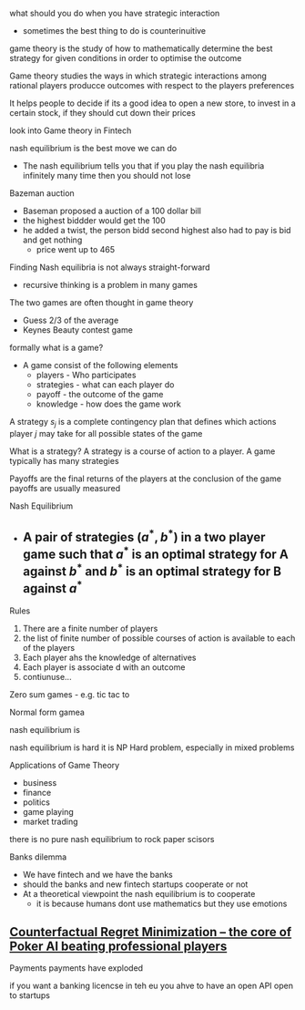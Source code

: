 what should you do when you have strategic interaction
- sometimes the best thing to do is counterinuitive

game theory is the study of how to mathematically determine the best strategy for given conditions in order to optimise the outcome 

Game theory studies the ways in which strategic interactions among rational players producce outcomes with respect to the players preferences

It helps people to decide if its a good idea to open a new store, to invest in a certain stock, if they should cut down their prices


look into Game theory in Fintech



nash equilibrium is the best move we can do
- The nash equilibrium tells you that if you play the nash equilibria infinitely many time then you should not lose


Bazeman auction
- Baseman proposed a auction of a 100 dollar bill
- the highest biddder would get the 100
- he added a twist, the person bidd second highest also had to pay is bid and get nothing
	- price went up to 465



Finding Nash equilibria is not always straight-forward
- recursive thinking is a problem in many games


The two games are often thought in game theory
- Guess 2/3 of the average
- Keynes Beauty contest game

formally what is a game?
- A game consist of the following elements
	- players - Who participates
	- strategies - what can each player do
	- payoff - the outcome of the game
	- knowledge - how does the game work

A strategy $s_j$ is a complete contingency plan that defines which actions player $j$ may take for all possible states of the game


What is a strategy?
A strategy is a course of action to a player. A game typically has many strategies

Payoffs are the final returns of the players at the conclusion of the game
payoffs are usually measured 


Nash Equilibrium
- A pair of strategies $(a^*,b^*)$ in a two player game such that $a^*$ is an optimal strategy for A against $b^*$ and $b^*$ is an optimal strategy for B against $a^*$
	- 

Rules
1. There are a finite number of players
2. the list of finite number of possible courses of action is available to each of the players
3. Each player ahs the knowledge of alternatives
4. Each player is associate d with an outcome
5. contiunuse...


Zero sum games - e.g. tic tac to


Normal form gamea

nash equilibrium is

nash equilibrium is hard it is NP Hard problem, especially in mixed problems

Applications of Game Theory

- business
- finance
- politics
- game playing
- market trading


there is no pure nash equilibrium to rock paper scisors


Banks dilemma
- We have fintech and we have the banks
- should the banks and new fintech startups cooperate or not
- At a theoretical viewpoint the nash equilibrium is to cooperate
	- it is because humans dont use mathematics but they use emotions


## [Counterfactual Regret Minimization – the core of Poker AI beating professional players](https://int8.io/counterfactual-regret-minimization-for-poker-ai/)



Payments
payments have exploded

if you want a banking licencse in teh eu you ahve to have an open API open to startups
